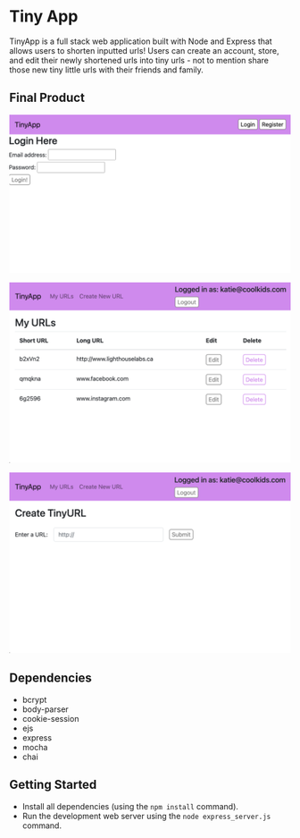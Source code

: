 # Tiny App
TinyApp is a full stack web application built with Node and Express that allows users to shorten inputted urls! Users can create an account, store, and edit their newly shortened urls into tiny urls - not to mention share those new tiny little urls with their friends and family.

## Final Product
!["Screenshot of Login page"](https://github.com/KatieHerda/tinyapp/blob/master/docs/logInPage.png)

!["Screenshot of my URLs page page"](https://github.com/KatieHerda/tinyapp/blob/master/docs/myUrls.png)

!["Screenshot of Create URL page"](https://github.com/KatieHerda/tinyapp/blob/master/docs/createTinyUrl.png)



## Dependencies
- bcrypt
- body-parser
- cookie-session
- ejs
- express
- mocha
- chai

## Getting Started

- Install all dependencies (using the `npm install` command).
- Run the development web server using the `node express_server.js` command.